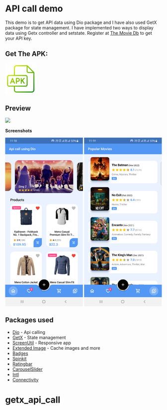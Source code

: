 
# API call demo
This demo is to get API data using Dio package and I have also used GetX package for state management. I have implemented two ways to display data using Getx controller and setstate. Register at <a href='https://www.themoviedb.org/documentation/api'>The Movie Db</a> to get your API key.

## Get The APK:

<a href='apk/flutter_api_call_app-arm64.apk'>
<img alt='Get The APK' src="screenshots/ic_apk_file.png" height="100" /></a>


  
## Preview

![](https://user-images.githubusercontent.com/83745421/157647408-0b3a0a8c-6bd6-47e2-837e-5f28ecc93676.gif)

**Screenshots**

<img src="screenshots/home_tab.png" heigth="400" width="250"/>  <img src="screenshots/movie_tab.png" heigth="400" width="250"/>


## Packages used
* [Dio](https://pub.dev/packages/dio) - Api calling
* [GetX](https://pub.dev/packages/get) - State management
* [ScreenUtil](https://pub.dev/packages/flutter_screenutil) - Responsive app 
* [Extended Image](https://pub.dev/packages/extended_image) - Cache images and more
* [Badges](https://pub.dev/packages/badges)
* [Spinkit](https://pub.dev/packages/flutter_spinkit)
* [Ratingbar](https://pub.dev/packages/flutter_rating_bar)
* [CarouselSlider](https://pub.dev/packages/carousel_slider)
* [Intl](https://pub.dev/packages/intl)
* [Connectivity](https://pub.dev/packages/connectivity_plus)
# getx_api_call
